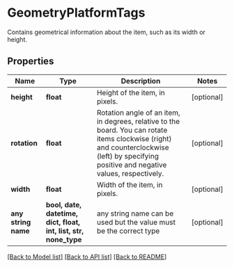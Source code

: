 # GeometryPlatformTags

Contains geometrical information about the item, such as its width or height.

## Properties
Name | Type | Description | Notes
------------ | ------------- | ------------- | -------------
**height** | **float** | Height of the item, in pixels. | [optional] 
**rotation** | **float** | Rotation angle of an item, in degrees, relative to the board. You can rotate items clockwise (right) and counterclockwise (left) by specifying positive and negative values, respectively. | [optional] 
**width** | **float** | Width of the item, in pixels. | [optional] 
**any string name** | **bool, date, datetime, dict, float, int, list, str, none_type** | any string name can be used but the value must be the correct type | [optional]

[[Back to Model list]](../README.md#documentation-for-models) [[Back to API list]](../README.md#documentation-for-api-endpoints) [[Back to README]](../README.md)


